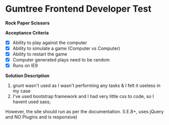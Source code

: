 # Gumtree Frontend Developer Test

**Rock Paper Scissors**

**Acceptance Criteria**

- [x] Ability to play against the computer
- [x] Ability to simulate a game (Computer vs Computer)
- [x] Ability to restart the game
- [x] Computer generated plays need to be random
- [x] Runs on IE9 

**Solution Description**

1. grunt wasn't used as I wasn't performing any tasks & I felt it useless in my case
2. I've used bootstrap framework and I had very little css to code, so I havent used sass; 

However, the site should run as per the documentation. (I.E.8+, uses jQuery and NO Plugins and is responsive)

